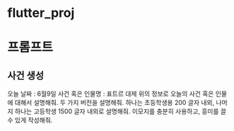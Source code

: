 # flutter_proj


# 프롬프트
## 


## 사건 생성
오늘 날짜 : 6월9일
사건 혹은 인물명 : 표트르 대제
위의 정보로 오늘의 사건 혹은 인물에 대해서 설명해줘.
두 가지 버전을 설명해줘. 하나는 초등학생용 200 글자 내외, 나머지 하나는 고등학생 1500 글자 내외로 설명해줘.
이모지를 충분히 사용하고, 흥미를 끌 수 있게 작성해줘.

